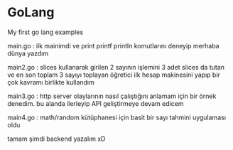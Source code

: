 # GoLang
My first go lang examples

main.go : ilk mainimdi ve print printf println komutlarını deneyip merhaba dünya yazdım

main2.go : slices kullanarak girilen 2 sayının işlemini 3 adet slices da tutan ve en son toplam 3 sayıyı toplayan öğretici ilk hesap makinesini yapıp bir çok kavramı birlikte kullandım

main3.go : http server olaylarının nasıl çalıştığını anlamam için bir örnek denedim. bu alanda ilerleyip API geliştirmeye devam edicem

main4.go : math/random kütüphanesi için basit bir sayı tahmini uygulaması oldu

tamam şimdi backend yazalım xD
